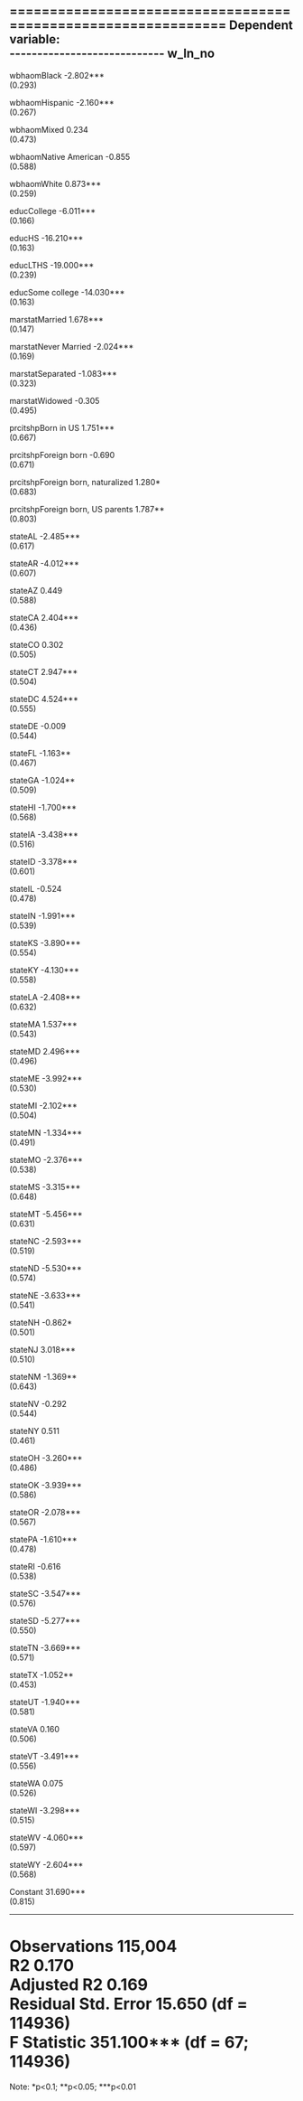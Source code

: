 
==============================================================
                                      Dependent variable:     
                                  ----------------------------
                                            w_ln_no           
--------------------------------------------------------------
wbhaomBlack                                -2.802***          
                                            (0.293)           
                                                              
wbhaomHispanic                             -2.160***          
                                            (0.267)           
                                                              
wbhaomMixed                                  0.234            
                                            (0.473)           
                                                              
wbhaomNative American                        -0.855           
                                            (0.588)           
                                                              
wbhaomWhite                                 0.873***          
                                            (0.259)           
                                                              
educCollege                                -6.011***          
                                            (0.166)           
                                                              
educHS                                     -16.210***         
                                            (0.163)           
                                                              
educLTHS                                   -19.000***         
                                            (0.239)           
                                                              
educSome college                           -14.030***         
                                            (0.163)           
                                                              
marstatMarried                              1.678***          
                                            (0.147)           
                                                              
marstatNever Married                       -2.024***          
                                            (0.169)           
                                                              
marstatSeparated                           -1.083***          
                                            (0.323)           
                                                              
marstatWidowed                               -0.305           
                                            (0.495)           
                                                              
prcitshpBorn in US                          1.751***          
                                            (0.667)           
                                                              
prcitshpForeign born                         -0.690           
                                            (0.671)           
                                                              
prcitshpForeign born, naturalized            1.280*           
                                            (0.683)           
                                                              
prcitshpForeign born, US parents            1.787**           
                                            (0.803)           
                                                              
stateAL                                    -2.485***          
                                            (0.617)           
                                                              
stateAR                                    -4.012***          
                                            (0.607)           
                                                              
stateAZ                                      0.449            
                                            (0.588)           
                                                              
stateCA                                     2.404***          
                                            (0.436)           
                                                              
stateCO                                      0.302            
                                            (0.505)           
                                                              
stateCT                                     2.947***          
                                            (0.504)           
                                                              
stateDC                                     4.524***          
                                            (0.555)           
                                                              
stateDE                                      -0.009           
                                            (0.544)           
                                                              
stateFL                                     -1.163**          
                                            (0.467)           
                                                              
stateGA                                     -1.024**          
                                            (0.509)           
                                                              
stateHI                                    -1.700***          
                                            (0.568)           
                                                              
stateIA                                    -3.438***          
                                            (0.516)           
                                                              
stateID                                    -3.378***          
                                            (0.601)           
                                                              
stateIL                                      -0.524           
                                            (0.478)           
                                                              
stateIN                                    -1.991***          
                                            (0.539)           
                                                              
stateKS                                    -3.890***          
                                            (0.554)           
                                                              
stateKY                                    -4.130***          
                                            (0.558)           
                                                              
stateLA                                    -2.408***          
                                            (0.632)           
                                                              
stateMA                                     1.537***          
                                            (0.543)           
                                                              
stateMD                                     2.496***          
                                            (0.496)           
                                                              
stateME                                    -3.992***          
                                            (0.530)           
                                                              
stateMI                                    -2.102***          
                                            (0.504)           
                                                              
stateMN                                    -1.334***          
                                            (0.491)           
                                                              
stateMO                                    -2.376***          
                                            (0.538)           
                                                              
stateMS                                    -3.315***          
                                            (0.648)           
                                                              
stateMT                                    -5.456***          
                                            (0.631)           
                                                              
stateNC                                    -2.593***          
                                            (0.519)           
                                                              
stateND                                    -5.530***          
                                            (0.574)           
                                                              
stateNE                                    -3.633***          
                                            (0.541)           
                                                              
stateNH                                     -0.862*           
                                            (0.501)           
                                                              
stateNJ                                     3.018***          
                                            (0.510)           
                                                              
stateNM                                     -1.369**          
                                            (0.643)           
                                                              
stateNV                                      -0.292           
                                            (0.544)           
                                                              
stateNY                                      0.511            
                                            (0.461)           
                                                              
stateOH                                    -3.260***          
                                            (0.486)           
                                                              
stateOK                                    -3.939***          
                                            (0.586)           
                                                              
stateOR                                    -2.078***          
                                            (0.567)           
                                                              
statePA                                    -1.610***          
                                            (0.478)           
                                                              
stateRI                                      -0.616           
                                            (0.538)           
                                                              
stateSC                                    -3.547***          
                                            (0.576)           
                                                              
stateSD                                    -5.277***          
                                            (0.550)           
                                                              
stateTN                                    -3.669***          
                                            (0.571)           
                                                              
stateTX                                     -1.052**          
                                            (0.453)           
                                                              
stateUT                                    -1.940***          
                                            (0.581)           
                                                              
stateVA                                      0.160            
                                            (0.506)           
                                                              
stateVT                                    -3.491***          
                                            (0.556)           
                                                              
stateWA                                      0.075            
                                            (0.526)           
                                                              
stateWI                                    -3.298***          
                                            (0.515)           
                                                              
stateWV                                    -4.060***          
                                            (0.597)           
                                                              
stateWY                                    -2.604***          
                                            (0.568)           
                                                              
Constant                                   31.690***          
                                            (0.815)           
                                                              
--------------------------------------------------------------
Observations                                115,004           
R2                                           0.170            
Adjusted R2                                  0.169            
Residual Std. Error                   15.650 (df = 114936)    
F Statistic                       351.100*** (df = 67; 114936)
==============================================================
Note:                              *p<0.1; **p<0.05; ***p<0.01
